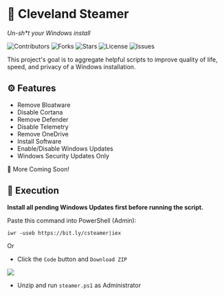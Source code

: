 # 💩 Cleveland Steamer
*Un-sh\*t your Windows install*

![Contributors](https://img.shields.io/github/contributors/kenanajkunic/clevelandsteamer?style=flat-square)
![Forks](https://img.shields.io/github/forks/kenanajkunic/clevelandsteamer?style=flat-square)
![Stars](https://img.shields.io/github/stars/kenanajkunic/clevelandsteamer?style=flat-square)
![License](https://img.shields.io/github/license/kenanajkunic/clevelandsteamer?style=flat-square)
![Issues](https://img.shields.io/github/issues/kenanajkunic/clevelandsteamer?style=flat-square)

This project's goal is to aggregate helpful scripts to improve quality of life, speed, and privacy of a Windows installation.

## ⚙ Features

- Remove Bloatware
- Disable Cortana
- Remove Defender
- Disable Telemetry
- Remove OneDrive
- Install Software
- Enable/Disable Windows Updates
- Windows Security Updates Only

🚧 More Coming Soon!

## 🔨 Execution

**Install all pending Windows Updates first before running the script.**

Paste this command into PowerShell (Admin):

```
iwr -useb https://bit.ly/csteamer|iex
```

Or

- Click the `Code` button and `Download ZIP`

![](https://i.imgur.com/RVrvnB7.png)

- Unzip and run `steamer.ps1` as Administrator
